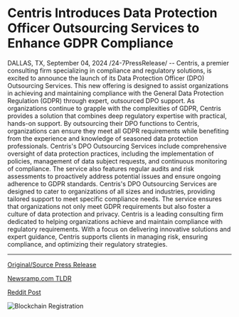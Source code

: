 # Centris Introduces Data Protection Officer Outsourcing Services to Enhance GDPR Compliance

DALLAS, TX, September 04, 2024 /24-7PressRelease/ -- Centris, a premier consulting firm specializing in compliance and regulatory solutions, is excited to announce the launch of its Data Protection Officer (DPO) Outsourcing Services. This new offering is designed to assist organizations in achieving and maintaining compliance with the General Data Protection Regulation (GDPR) through expert, outsourced DPO support.  As organizations continue to grapple with the complexities of GDPR, Centris provides a solution that combines deep regulatory expertise with practical, hands-on support. By outsourcing their DPO functions to Centris, organizations can ensure they meet all GDPR requirements while benefiting from the experience and knowledge of seasoned data protection professionals.  Centris's DPO Outsourcing Services include comprehensive oversight of data protection practices, including the implementation of policies, management of data subject requests, and continuous monitoring of compliance. The service also features regular audits and risk assessments to proactively address potential issues and ensure ongoing adherence to GDPR standards.  Centris's DPO Outsourcing Services are designed to cater to organizations of all sizes and industries, providing tailored support to meet specific compliance needs. The service ensures that organizations not only meet GDPR requirements but also foster a culture of data protection and privacy.  Centris is a leading consulting firm dedicated to helping organizations achieve and maintain compliance with regulatory requirements. With a focus on delivering innovative solutions and expert guidance, Centris supports clients in managing risk, ensuring compliance, and optimizing their regulatory strategies. 

---

[Original/Source Press Release](https://www.24-7pressrelease.com/press-release/513974/centris-introduces-data-protection-officer-outsourcing-services-to-enhance-gdpr-compliance)
                    

[Newsramp.com TLDR](None) 



[Reddit Post](https://www.reddit.com/r/Leadership_Management/comments/1f8qg94/centris_launches_data_protection_officer_dpo/) 



![Blockchain Registration](https://cdn.newsramp.app/24-7PressRelease/qrcode/249/4/oxenGN3A.webp)